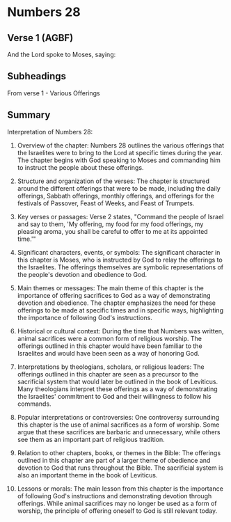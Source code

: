 # Numbers 28

## Verse 1 (AGBF)

And the Lord spoke to Moses, saying:

## Subheadings

From verse 1 - Various Offerings

## Summary

Interpretation of Numbers 28:

1. Overview of the chapter:
Numbers 28 outlines the various offerings that the Israelites were to bring to the Lord at specific times during the year. The chapter begins with God speaking to Moses and commanding him to instruct the people about these offerings.

2. Structure and organization of the verses:
The chapter is structured around the different offerings that were to be made, including the daily offerings, Sabbath offerings, monthly offerings, and offerings for the festivals of Passover, Feast of Weeks, and Feast of Trumpets.

3. Key verses or passages:
Verse 2 states, "Command the people of Israel and say to them, 'My offering, my food for my food offerings, my pleasing aroma, you shall be careful to offer to me at its appointed time.'"

4. Significant characters, events, or symbols:
The significant character in this chapter is Moses, who is instructed by God to relay the offerings to the Israelites. The offerings themselves are symbolic representations of the people's devotion and obedience to God.

5. Main themes or messages:
The main theme of this chapter is the importance of offering sacrifices to God as a way of demonstrating devotion and obedience. The chapter emphasizes the need for these offerings to be made at specific times and in specific ways, highlighting the importance of following God's instructions.

6. Historical or cultural context:
During the time that Numbers was written, animal sacrifices were a common form of religious worship. The offerings outlined in this chapter would have been familiar to the Israelites and would have been seen as a way of honoring God.

7. Interpretations by theologians, scholars, or religious leaders:
The offerings outlined in this chapter are seen as a precursor to the sacrificial system that would later be outlined in the book of Leviticus. Many theologians interpret these offerings as a way of demonstrating the Israelites' commitment to God and their willingness to follow his commands.

8. Popular interpretations or controversies:
One controversy surrounding this chapter is the use of animal sacrifices as a form of worship. Some argue that these sacrifices are barbaric and unnecessary, while others see them as an important part of religious tradition.

9. Relation to other chapters, books, or themes in the Bible:
The offerings outlined in this chapter are part of a larger theme of obedience and devotion to God that runs throughout the Bible. The sacrificial system is also an important theme in the book of Leviticus.

10. Lessons or morals:
The main lesson from this chapter is the importance of following God's instructions and demonstrating devotion through offerings. While animal sacrifices may no longer be used as a form of worship, the principle of offering oneself to God is still relevant today.